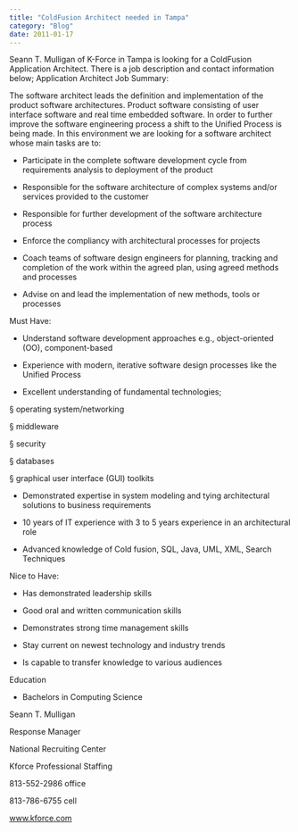 ```yaml
---
title: "ColdFusion Architect needed in Tampa"
category: "Blog"
date: 2011-01-17
---
```



Seann T. Mulligan of K-Force in Tampa is looking for a ColdFusion Application Architect. There is a job description and contact information below; Application Architect Job Summary:

The software architect leads the definition and implementation of the product software architectures. Product software consisting of user interface software and real time embedded software. In order to further improve the software engineering process a shift to the Unified Process is being made. In this environment we are looking for a software architect whose main tasks are to:

* Participate in the complete software development cycle from requirements analysis to deployment of the product

* Responsible for the software architecture of complex systems and/or services provided to the customer

* Responsible for further development of the software architecture process

* Enforce the compliancy with architectural processes for projects 

* Coach teams of software design engineers for planning, tracking and completion of the work within the agreed plan, using agreed methods and processes

* Advise on and lead the implementation of new methods, tools or processes

Must Have:

* Understand software development approaches e.g., object-oriented (OO), component-based

* Experience with modern, iterative software design processes like the Unified Process

* Excellent understanding of fundamental technologies;

§ operating system/networking

§ middleware

§ security

§ databases

§ graphical user interface (GUI) toolkits

* Demonstrated expertise in system modeling and tying architectural solutions to business requirements

* 10 years of IT experience with 3 to 5 years experience in an architectural role

* Advanced knowledge of Cold fusion, SQL, Java, UML, XML, Search Techniques

Nice to Have:

* Has demonstrated leadership skills

* Good oral and written communication skills

* Demonstrates strong time management skills

* Stay current on newest technology and industry trends

* Is capable to transfer knowledge to various audiences

Education

* Bachelors in Computing Science

Seann T. Mulligan

Response Manager

National Recruiting Center

Kforce Professional Staffing

813-552-2986 office

813-786-6755 cell

www.kforce.com